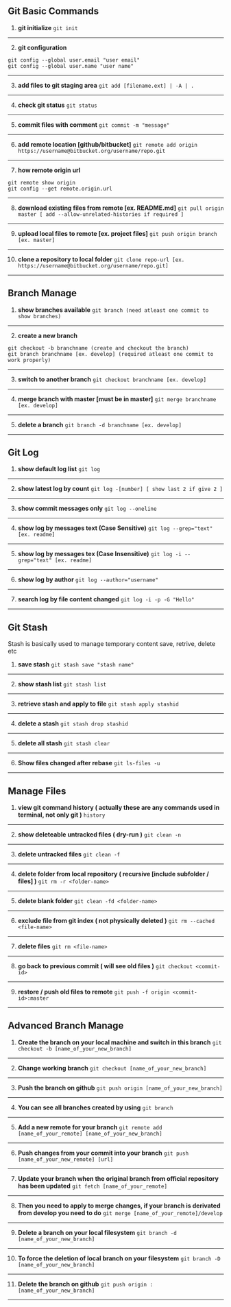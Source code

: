 ## Git Basic Commands

1. **git initialize**
```git init```
-----------------------------------------------------------------------------------
2. **git configuration**
```
git config --global user.email "user email"
git config --global user.name "user name"
```
-----------------------------------------------------------------------------------
3. **add files to git staging area**
```git add [filename.ext] | -A | .```
-----------------------------------------------------------------------------------
4. **check git status**
```git status```
-----------------------------------------------------------------------------------
5. **commit files with comment**
```git commit -m "message"```
-----------------------------------------------------------------------------------
6. **add remote location [github/bitbucket]**
```git remote add origin https://username@bitbucket.org/username/repo.git```
-----------------------------------------------------------------------------------
7. **how remote origin url**
```
git remote show origin
git config --get remote.origin.url
```
-----------------------------------------------------------------------------------
8. **download existing files from remote [ex. README.md]**
```git pull origin master [ add --allow-unrelated-histories if required ]```
-----------------------------------------------------------------------------------
9. **upload local files to remote [ex. project files]**
```git push origin branch [ex. master]```
-----------------------------------------------------------------------------------
10. **clone a repository to local folder**
```git clone repo-url [ex. https://username@bitbucket.org/username/repo.git]```
-----------------------------------------------------------------------------------

## Branch Manage

1. **show branches available**
```git branch (need atleast one commit to show branches)```
-----------------------------------------------------------------------------------
2. **create a new branch**
```
git checkout -b branchname (create and checkout the branch)
git branch branchname [ex. develop] (required atleast one commit to work properly)
```
-----------------------------------------------------------------------------------
3. **switch to another branch**
```git checkout branchname [ex. develop]```
-----------------------------------------------------------------------------------
4. **merge branch with master [must be in master]**
```git merge branchname [ex. develop]```
-----------------------------------------------------------------------------------
5. **delete a branch**
```git branch -d branchname [ex. develop]```
-----------------------------------------------------------------------------------

## Git Log

1. **show default log list**
```git log```
-----------------------------------------------------------------------------------
2. **show latest log by count**
```git log -[number] [ show last 2 if give 2 ]```
-----------------------------------------------------------------------------------
3. **show commit messages only**
```git log --oneline```
-----------------------------------------------------------------------------------
4. **show log by messages text (Case Sensitive)**
```git log --grep="text" [ex. readme]```
-----------------------------------------------------------------------------------
5. **show log by messages tex (Case Insensitive)**
```git log -i --grep="text" [ex. readme]```
-----------------------------------------------------------------------------------
6. **show log by author**
```git log --author="username"```
-----------------------------------------------------------------------------------
7. **search log by file content changed**
```git log -i -p -G "Hello"```
-----------------------------------------------------------------------------------

## Git Stash

Stash is basically used to manage temporary content save, retrive, delete etc

1. **save stash**
```git stash save "stash name"```
-----------------------------------------------------------------------------------
2. **show stash list**
```git stash list```
-----------------------------------------------------------------------------------
3. **retrieve stash and apply to file**
```git stash apply stashid```
-----------------------------------------------------------------------------------
4. **delete a stash**
```git stash drop stashid```
-----------------------------------------------------------------------------------
5. **delete all stash**
```git stash clear```
-----------------------------------------------------------------------------------
6. **Show files changed after rebase**
```git ls-files -u```
-----------------------------------------------------------------------------------
## Manage Files

1. **view git command history ( actually these are any commands used in terminal, not only git )**
```history```
-----------------------------------------------------------------------------------
2. **show deleteable untracked files ( dry-run )**
```git clean -n```
-----------------------------------------------------------------------------------
3. **delete untracked files**
```git clean -f```
-----------------------------------------------------------------------------------
4. **delete folder from local repository ( recursive [include subfolder / files] )**
```git rm -r <folder-name>```
-----------------------------------------------------------------------------------
5. **delete blank folder**
```git clean -fd <folder-name>```
-----------------------------------------------------------------------------------
6. **exclude file from git index ( not physically deleted )**
```git rm --cached <file-name>```
-----------------------------------------------------------------------------------
7. **delete files**
```git rm <file-name>```
-----------------------------------------------------------------------------------
8. **go back to previous commit ( will see old files )**
```git checkout <commit-id>```
-----------------------------------------------------------------------------------
9. **restore / push old files to remote**
```git push -f origin <commit-id>:master```
-----------------------------------------------------------------------------------

## Advanced Branch Manage

1. **Create the branch on your local machine and switch in this branch**
```git checkout -b [name_of_your_new_branch]```
-----------------------------------------------------------------------------------
2. **Change working branch**
```git checkout [name_of_your_new_branch]```
-----------------------------------------------------------------------------------
3. **Push the branch on github**
```git push origin [name_of_your_new_branch]```
-----------------------------------------------------------------------------------
4. **You can see all branches created by using**
```git branch```
-----------------------------------------------------------------------------------
5. **Add a new remote for your branch**
```git remote add [name_of_your_remote] [name_of_your_new_branch]```
-----------------------------------------------------------------------------------
6. **Push changes from your commit into your branch**
```git push [name_of_your_new_remote] [url]```
-----------------------------------------------------------------------------------
7. **Update your branch when the original branch from official repository has been updated**
```git fetch [name_of_your_remote]```
-----------------------------------------------------------------------------------
8. **Then you need to apply to merge changes, if your branch is derivated from develop you need to do**
```git merge [name_of_your_remote]/develop```
-----------------------------------------------------------------------------------
9. **Delete a branch on your local filesystem**
```git branch -d [name_of_your_new_branch]```
-----------------------------------------------------------------------------------
10. **To force the deletion of local branch on your filesystem**
```git branch -D [name_of_your_new_branch]```
-----------------------------------------------------------------------------------
11. **Delete the branch on github**
```git push origin :[name_of_your_new_branch]```
-----------------------------------------------------------------------------------